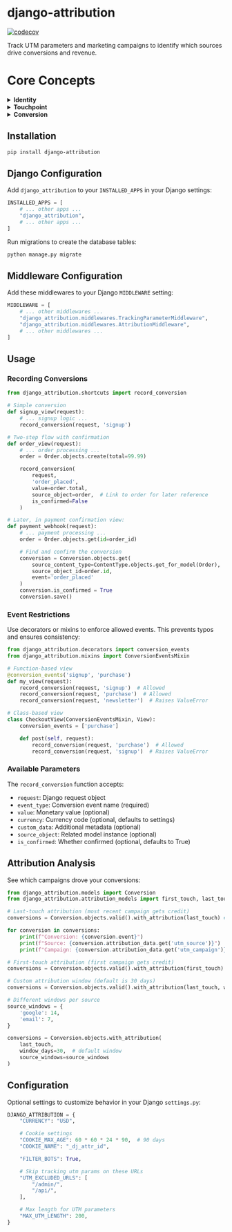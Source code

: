 # django-attribution
[![codecov](https://codecov.io/gh/YounesOMK/django-attribution/graph/badge.svg?token=86H7I1BS5K)](https://codecov.io/gh/YounesOMK/django-attribution)

Track UTM parameters and marketing campaigns to identify which sources drive conversions and revenue.


# Core Concepts

<details>
<summary><strong>Identity</strong></summary>

An identity represents a visitor who came to your site from a trackable marketing source.

An identity can be:
- Browsing without logging in (tracked by cookie)
- Linked to a logged-in user account
- Merged when an anonymous visitor logs in (their history gets consolidated with their user account)
</details>

<details>
<summary><strong>Touchpoint</strong></summary>

A touchpoint captures where someone came from when they visit your site with tracking data.

Includes:
- UTM parameters (`utm_source=google`, `utm_campaign=summer_sale`)
- Click IDs (`gclid`, `fbclid`, etc.)
- URL they landed on and referrer
</details>

<details>
<summary><strong>Conversion</strong></summary>

A conversion is when someone does something valuable - signs up, makes a purchase, starts a trial.

- Links to the identity who converted
- Can have a monetary value and currency
- Can be marked as confirmed/unconfirmed (useful for pending payments)
- Gets attributed back to touchpoints to see which campaigns drove results
</details>

## Installation

```bash
pip install django-attribution
```

## Django Configuration

Add `django_attribution` to your `INSTALLED_APPS` in your Django settings:

```python
INSTALLED_APPS = [
    # ... other apps ...
    "django_attribution",
    # ... other apps ...
]
```

Run migrations to create the database tables:

```bash
python manage.py migrate
```

## Middleware Configuration

Add these middlewares to your Django `MIDDLEWARE` setting:

```python
MIDDLEWARE = [
    # ... other middlewares ...
    "django_attribution.middlewares.TrackingParameterMiddleware",
    "django_attribution.middlewares.AttributionMiddleware",
    # ... other middlewares ...
]
```

## Usage

### Recording Conversions

```python
from django_attribution.shortcuts import record_conversion

# Simple conversion
def signup_view(request):
    # ... signup logic ...
    record_conversion(request, 'signup')

# Two-step flow with confirmation
def order_view(request):
    # ... order processing ...
    order = Order.objects.create(total=99.99)

    record_conversion(
        request,
        'order_placed',
        value=order.total,
        source_object=order,  # Link to order for later reference
        is_confirmed=False
    )

# Later, in payment confirmation view:
def payment_webhook(request):
    # ... payment processing ...
    order = Order.objects.get(id=order_id)

    # Find and confirm the conversion
    conversion = Conversion.objects.get(
        source_content_type=ContentType.objects.get_for_model(Order),
        source_object_id=order.id,
        event='order_placed'
    )
    conversion.is_confirmed = True
    conversion.save()
```

### Event Restrictions

Use decorators or mixins to enforce allowed events. This prevents typos and ensures consistency:

```python
from django_attribution.decorators import conversion_events
from django_attribution.mixins import ConversionEventsMixin

# Function-based view
@conversion_events('signup', 'purchase')
def my_view(request):
    record_conversion(request, 'signup')  # Allowed
    record_conversion(request, 'purchase')  # Allowed
    record_conversion(request, 'newsletter')  # Raises ValueError

# Class-based view
class CheckoutView(ConversionEventsMixin, View):
    conversion_events = ['purchase']

    def post(self, request):
        record_conversion(request, 'purchase')  # Allowed
        record_conversion(request, 'signup')  # Raises ValueError
```

### Available Parameters

The `record_conversion` function accepts:

- `request`: Django request object
- `event_type`: Conversion event name (required)
- `value`: Monetary value (optional)
- `currency`: Currency code (optional, defaults to settings)
- `custom_data`: Additional metadata (optional)
- `source_object`: Related model instance (optional)
- `is_confirmed`: Whether confirmed (optional, defaults to True)

## Attribution Analysis

See which campaigns drove your conversions:

```python
from django_attribution.models import Conversion
from django_attribution.attribution_models import first_touch, last_touch

# Last-touch attribution (most recent campaign gets credit)
conversions = Conversion.objects.valid().with_attribution(last_touch) # .valid() = is_active + is_confrimed

for conversion in conversions:
    print(f"Conversion: {conversion.event}")
    print(f"Source: {conversion.attribution_data.get('utm_source')}")
    print(f"Campaign: {conversion.attribution_data.get('utm_campaign')}")

# First-touch attribution (first campaign gets credit)
conversions = Conversion.objects.valid().with_attribution(first_touch)

# Custom attribution window (default is 30 days)
conversions = Conversion.objects.valid().with_attribution(last_touch, window_days=7)

# Different windows per source
source_windows = {
    'google': 14,
    'email': 7,
}

conversions = Conversion.objects.with_attribution(
    last_touch,
    window_days=30,  # default window
    source_windows=source_windows
)
```

## Configuration

Optional settings to customize behavior in your Django `settings.py`:

```python
DJANGO_ATTRIBUTION = {
    "CURRENCY": "USD",

    # Cookie settings
    "COOKIE_MAX_AGE": 60 * 60 * 24 * 90,  # 90 days
    "COOKIE_NAME": "_dj_attr_id",

    "FILTER_BOTS": True,

    # Skip tracking utm params on these URLs
    "UTM_EXCLUDED_URLS": [
        "/admin/",
        "/api/",
    ],

    # Max length for UTM parameters
    "MAX_UTM_LENGTH": 200,
}
